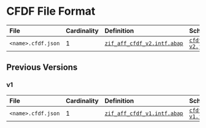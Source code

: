 # CFDF File Format

File | Cardinality | Definition | Schema | Example
:--- | :---  | :--- | :--- | :---
`<name>.cfdf.json` | 1 | [`zif_aff_cfdf_v2.intf.abap`](./type/zif_aff_cfdf_v2.intf.abap) | [`cfdf-v2.json`](./cfdf-v2.json) | [`yy1_aff_example_v2.cfdf.json`](./examples/yy1_aff_example_v2.cfdf.json)

## Previous Versions

### v1

File | Cardinality | Definition | Schema | Example
:--- | :---  | :--- | :--- | :---
`<name>.cfdf.json` | 1 | [`zif_aff_cfdf_v1.intf.abap`](./type/zif_aff_cfdf_v1.intf.abap) | [`cfdf-v1.json`](./cfdf-v1.json) | [`yy1_aff_example.cfdf.json`](./examples/yy1_aff_example.cfdf.json)
